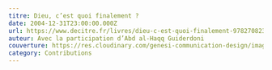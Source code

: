 ```yaml
---
titre: Dieu, c’est quoi finalement ?
date: 2004-12-31T23:00:00.000Z
url: https://www.decitre.fr/livres/dieu-c-est-quoi-finalement-9782708237872.html
auteur: Avec la participation d’Abd al-Haqq Guiderdoni
couverture: https://res.cloudinary.com/genesi-communication-design/image/upload/v1604656424/ihei/couvertures/publications-13_dsnefz.jpg
category: Contributions
---
```

